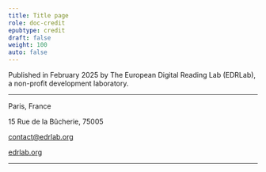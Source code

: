 ```yaml
---
title: Title page
role: doc-credit
epubtype: credit
draft: false
weight: 100
auto: false
---
```


<p class="title colbreak">
Published in February 2025 by The European Digital Reading Lab (EDRLab), a non-profit development laboratory.
</p>

---

<div class="title">
Paris, France

15 Rue de la Bûcherie, 75005 

[contact@edrlab.org](mailto:contact@edrlab.org)

[edrlab.org](https://www.edrlab.org/)

</div>


---